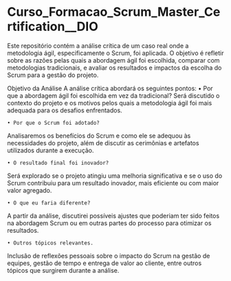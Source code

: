 # Curso_Formacao_Scrum_Master_Certification__DIO
Este repositório contém a análise crítica de um caso real onde a metodologia ágil, especificamente o Scrum, foi aplicada. O objetivo é refletir sobre as razões pelas quais a abordagem ágil foi escolhida, comparar com metodologias tradicionais, e avaliar os resultados e impactos da escolha do Scrum para a gestão do projeto.

Objetivo da Análise
A análise crítica abordará os seguintes pontos:
    • Por que a abordagem ágil foi escolhida em vez da tradicional?
Será discutido o contexto do projeto e os motivos pelos quais a metodologia ágil foi mais adequada para os desafios enfrentados.

    • Por que o Scrum foi adotado?
Analisaremos os benefícios do Scrum e como ele se adequou às necessidades do projeto, além de discutir as cerimônias e artefatos utilizados durante a execução.

    • O resultado final foi inovador?
Será explorado se o projeto atingiu uma melhoria significativa e se o uso do Scrum contribuiu para um resultado inovador, mais eficiente ou com maior valor agregado.

    • O que eu faria diferente?
A partir da análise, discutirei possíveis ajustes que poderiam ter sido feitos na abordagem Scrum ou em outras partes do processo para otimizar os resultados.

    • Outros tópicos relevantes.
Inclusão de reflexões pessoais sobre o impacto do Scrum na gestão de equipes, gestão de tempo e entrega de valor ao cliente, entre outros tópicos que surgirem durante a análise.
